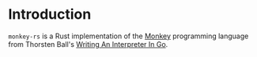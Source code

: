 # Introduction

`monkey-rs` is a Rust implementation of the [Monkey](https://monkeylang.org/)
programming language from Thorsten Ball's
[Writing An Interpreter In Go](https://interpreterbook.com/).
